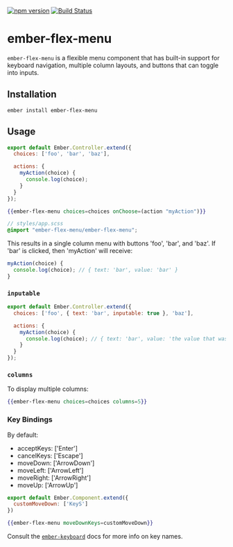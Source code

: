 [![npm version](https://badge.fury.io/js/ember-flex-menu.svg)](https://badge.fury.io/js/ember-flex-menu)
[![Build Status](https://travis-ci.org/null-null-null/ember-flex-menu.svg?branch=master)](https://travis-ci.org/null-null-null/ember-flex-menu)

# ember-flex-menu

`ember-flex-menu` is a flexible menu component that has built-in support for keyboard navigation, multiple column layouts, and buttons that can toggle into inputs.

## Installation

`ember install ember-flex-menu`

## Usage

```js
export default Ember.Controller.extend({
  choices: ['foo', 'bar', 'baz'],

  actions: {
    myAction(choice) {
      console.log(choice);
    }
  }
});
```

```hbs
{{ember-flex-menu choices=choices onChoose=(action "myAction")}}
```

```scss
// styles/app.scss
@import "ember-flex-menu/ember-flex-menu";
```

This results in a single column menu with buttons 'foo', 'bar', and 'baz'. If 'bar' is clicked, then 'myAction' will receive:

```js
myAction(choice) {
  console.log(choice); // { text: 'bar', value: 'bar' }
}
```

### `inputable`

```js
export default Ember.Controller.extend({
  choices: ['foo', { text: 'bar', inputable: true }, 'baz'],

  actions: {
    myAction(choice) {
      console.log(choice); // { text: 'bar', value: 'the value that was input' }
    }
  }
});
```

### `columns`

To display multiple columns:

```hbs
{{ember-flex-menu choices=choices columns=5}}
```

### Key Bindings

By default:

* acceptKeys: ['Enter']
* cancelKeys: ['Escape']
* moveDown: ['ArrowDown']
* moveLeft: ['ArrowLeft']
* moveRight: ['ArrowRight']
* moveUp: ['ArrowUp']

```js
export default Ember.Component.extend({
  customMoveDown: ['KeyS']
})
```

```hbs
{{ember-flex-menu moveDownKeys=customMoveDown}}
```

Consult the [`ember-keyboard`](https://github.com/null-null-null/ember-keyboard) docs for more info on key names.
